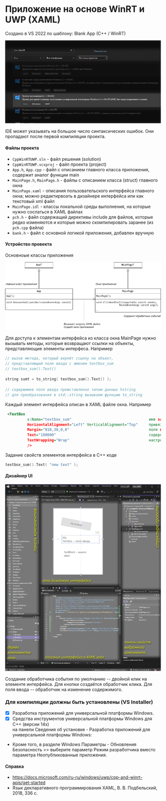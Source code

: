 # Приложение на основе WinRT и UWP (XAML)

Создано в VS 2022 по шаблону: Blank App (C++ / WinRT)

![](new_WinRT.jpg)

IDE может указывать на большое число синтаксических ошибок. Они пропадают после первой компиляции проекта.

#### Файлы проекта
- `CppWinRTUWP.sln` - файл решения (solution)
- `CppWinRTUWP.vcxproj` - файл проекта (project)
- `App.h`, `App.cpp` - файл с описанием главного класса приложения, содержит аналог функции main
- `MainPage.h`, `MainPage.h` - файлы с описанием класса (struct) главного окна
- `MainPage.xaml` - описания пользовательского интерфейса главного окна; можно редактирвоать в дизайнере интерфейса или как текстовый xml файл
- `MainPage.idl` - классы локальной среды выполнения, на которые нужно сослаться в XAML файлах
- `pch.h` - файл содержащий директивы include для файлов, которые редко изменяются и которые можно скомпилировать заранее (из `pch.cpp` файла)
- `bank.h` - файл с основной логикой приложения, добавлен вручную


#### Устройство провекта
Основноые классы приложения

![](UPW-prog.drawio.png)

Для доступа к элементам интерфейса из класса окна MainPage нужно вызывать методы, которые возвращают ссылки на объекты, представляющие элементы интерфеса. Например
```c++
// вызов метода, который вернёт ссылку на объект,
// представляющий поле ввода с именем textbox_sum
// textbox_sum().Text()

string sumt = to_string( textbox_sum().Text() );

// содержимое поля ввода прежставленно типом данных hstring
// для преобразования в std::string вызываем функцию to_string
```

Каждый элемент интерфейса описан в XAML файле окна. Например
```xml
 <TextBox
          x:Name="textbox_sum"                                   имя элемента интерфейса
          HorizontalAlignment="Left" VerticalAlignment="Top"     привязка к левой и верхней границе окна
          Margin="010,30,0,0"                                    поля вокруг объекта
          Text="100000"                                          содержимое поля ввода
          TextWrapping="Wrap"                                    настройка переноса текста
          />
```

Задание свойств элементов интерфейса в C++ коде
```c++
textbox_sum().Text( "new text" );
```

#### Дизайнер UI

![](https://github.com/VetrovSV/OOP/raw/master/examples/Cpp_WinRT_UWP/WPF%20app%20in%20VS.png)

Создание обработчика события по умолчанию -- двойной клик на элементе интерфейса.
Для кнопки создаётся обработчик клика. Для поля ввода -- обработчик на изменение содержимого.

### Для компиляции должны быть установлены (VS Installer)
- [x] Разработка приложений для универсальной платформы Windows.
- [x] Средства инструментов универсальной платформы Windows для C++ (версии 14x)  \
на панели Сведения об установке - Разработка приложений для универсальной платформы Windows:
- Кроме того, в разделе Windows Параметры - Обновления Безопасность >> выберите параметр Режим разработчика вместо параметра Неопубликованные приложения.



#### Справка
- https://docs.microsoft.com/ru-ru/windows/uwp/cpp-and-winrt-apis/get-started
- Язык декларативного программирования XAML, В. В. Подбельский, 2018, 336 с.
